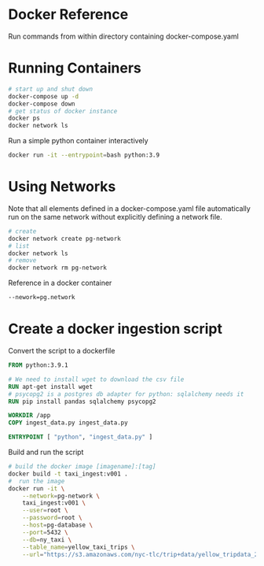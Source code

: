 # Docker Reference
Run commands from within directory containing docker-compose.yaml

# Running Containers

```bash
# start up and shut down
docker-compose up -d
docker-compose down
# get status of docker instance
docker ps
docker network ls
```

Run a simple python container interactively
```bash
docker run -it --entrypoint=bash python:3.9
```

# Using Networks
Note that all elements defined in a docker-compose.yaml file automatically run on the same network without explicitly defining a network file.

```bash
# create
docker network create pg-network
# list
docker network ls
# remove
docker network rm pg-network
```

Reference in a docker container

```bash
--nework=pg.network
```

# Create a docker ingestion script

Convert the script to a dockerfile

```dockerfile
FROM python:3.9.1

# We need to install wget to download the csv file
RUN apt-get install wget
# psycopg2 is a postgres db adapter for python: sqlalchemy needs it
RUN pip install pandas sqlalchemy psycopg2

WORKDIR /app
COPY ingest_data.py ingest_data.py

ENTRYPOINT [ "python", "ingest_data.py" ]
```

Build and run the script

```bash
# build the docker image [imagename]:[tag]
docker build -t taxi_ingest:v001 .
#  run the image
docker run -it \
    --network=pg-network \
    taxi_ingest:v001 \
    --user=root \
    --password=root \
    --host=pg-database \
    --port=5432 \
    --db=ny_taxi \
    --table_name=yellow_taxi_trips \
    --url="https://s3.amazonaws.com/nyc-tlc/trip+data/yellow_tripdata_2021-01.csv"
```